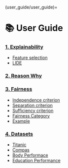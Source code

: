 (user_guide/user_guide)=
# 📚 User Guide

<h3 class="user-guide-tittle"><a href="explainability.html">1. Explainability</a></h3>

* [Feature selection](explainability.md#feature-selection)
* [LIDE](explainability.md#lide-local-interpretable-data-explanations)

<h3 class="user-guide-tittle"><a href="why.html">2. Reason Why</a></h3>

<h3 class="user-guide-tittle"><a href="fairness.html">3. Fairness</a></h3>

* [Independence criterion](fairness.md#independence-criterion)
* [Separation criterion](fairness.md#separation-criterion)
* [Sufficiency criterion](fairness.md#sufficiency-criterion)
* [Fairness Category](fairness.md#fairness-category)
* [Example](fairness.md#example)

<h3 class="user-guide-tittle"><a href="datasets.html">4. Datasets</a></h3>

* [Titanic](datasets.md#titanic)
* [Compas](datasets.md#compas)
* [Body Performace](datasets.md#body-performace)
* [Education Performance](datasets.md#education-performance)
